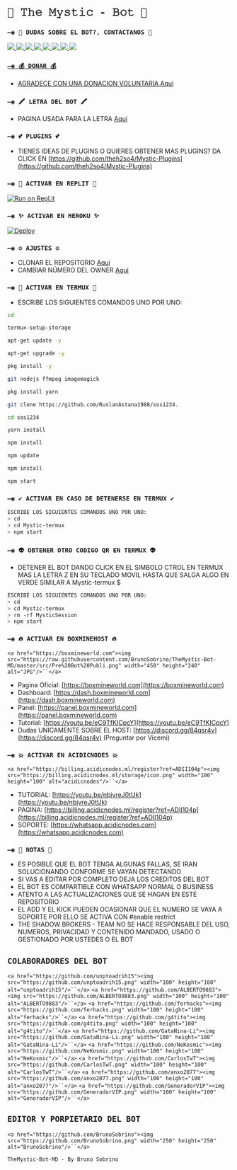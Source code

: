 # `🧿 𝚃𝚑𝚎 𝙼𝚢𝚜𝚝𝚒𝚌 - 𝙱𝚘𝚝 🔮`

### `—◉ 👑 DUDAS SOBRE EL BOT?, CONTACTANOS 👑`

<a href="http://wa.me/5219992095479" target="blank"><img src="https://img.shields.io/badge/BRUNO_SOBRINO_CREADOR-25D366?style=for-the-badge&logo=whatsapp&logoColor=white" />
<a href="http://wa.me/34642467703" target="blank"><img src="https://img.shields.io/badge/UNPTOADHIH15_COLAB.1-25D366?style=for-the-badge&logo=whatsapp&logoColor=white" />
<a href="http://wa.me/50499698072" target="blank"><img src="https://img.shields.io/badge/ALBERTO_ACOSTA_COLAB.2-25D366?style=for-the-badge&logo=whatsapp&logoColor=white" />
<a href="http://wa.me/595986460945" target="blank"><img src="https://img.shields.io/badge/AIDEN_NOTLOGIC_COLAB.3-25D366?style=for-the-badge&logo=whatsapp&logoColor=white" />
<a href="http://wa.me/51940617554" target="blank"><img src="https://img.shields.io/badge/GATITO_COLAB.4-25D366?style=for-the-badge&logo=whatsapp&logoColor=white" />
<a href="http://wa.me/593991398786" target="blank"><img src="https://img.shields.io/badge/CARLOSTWT_COLAB.5-25D366?style=for-the-badge&logo=whatsapp&logoColor=white" />
<a href="http://wa.me/51996089079" target="blank"><img src="https://img.shields.io/badge/GHOST_COLAB.6-25D366?style=for-the-badge&logo=whatsapp&logoColor=white" />
<a href="http://wa.me/51995386439" target="blank"><img src="https://img.shields.io/badge/NEKOSMIC_MATT_COLAB.7-25D366?style=for-the-badge&logo=whatsapp&logoColor=white" />

### [`—◉ 💰 DONAR 💰`](http://wa.me/51995386439)

- [AGRADECE CON UNA DONACION VOLUNTARIA ](http://wa.me/51995386439)[Aqui](https://www.paypal.me/TheShadowBrokers133)

### `—◉ 🖍 LETRA DEL BOT 🖍`

- PAGINA USADA PARA LA LETRA [Aqui](https://smiley.cool/es/weirdmaker.php)

### `—◉ 💕 PLUGINS 💕`

- TIENES IDEAS DE PLUGINS O QUIERES OBTENER MAS PLUGINS? DA CLICK EN [https://github.com/theh2so4/Mystic-Plugins](https://github.com/theh2so4/Mystic-Plugins)

### `—◉ 🌌 ACTIVAR EN REPLIT 🌌`

[![Run on Repl.it](https://repl.it/badge/github/BrunoSobrino/Mystic-termux)](https://repl.it/github/BrunoSobrino/Mystic-termux)

### `—◉ ✨ ACTIVAR EN HEROKU ✨`

[![Deploy](https://www.herokucdn.com/deploy/button.svg)](https://heroku.com/deploy?template=https://github.com/BrunoSobrino/Mystic-termux)

### `—◉ ⚙️ AJUSTES ⚙️`

- CLONAR EL REPOSITORIO [Aqui](https://github.com/BrunoSobrino/Mystic-termux/fork)
- CAMBIAR NÚMERO DEL OWNER [Aqui](https://github.com/BrunoSobrino/Mystic-termux/blob/master/config.js)

### `—◉ 👾 ACTIVAR EN TERMUX 👾`

- ESCRIBE LOS SIGUIENTES COMANDOS UNO POR UNO:

```bash
cd 

termux-setup-storage
```

```bash
apt-get update -y

apt-get upgrade -y
```

```bash
pkg install -y 

git nodejs ffmpeg imagemagick 

pkg install yarn
```

```bash
git clone https://github.com/RuslanAstana1988/sos1234.

cd sos1234
```

```bash
yarn install 
```

```bash
npm install
```

```bash
npm update
```

```bash
npm install
```

```bash
npm start
```

### `—◉ ✔️ ACTIVAR EN CASO DE DETENERSE EN TERMUX ✔️`

```bash
ESCRIBE LOS SIGUIENTES COMANDOS UNO POR UNO:
> cd 
> cd Mystic-termux
> npm start
```

### `—◉ 👽 OBTENER OTRO CODIGO QR EN TERMUX 👽`

- DETENER EL BOT DANDO CLICK EN EL SIMBOLO CTROL EN TERMUX MAS LA LETRA Z EN SU TECLADO MOVIL HASTA QUE SALGA ALGO EN VERDE SIMILAR A Mystic-termux $

```bash
ESCRIBE LOS SIGUIENTES COMANDOS UNO POR UNO:
> cd 
> cd Mystic-termux 
> rm -rf MysticSession
> npm start
```

### `—◉ 🔥 ACTIVAR EN BOXMINEHOST 🔥`

`<a href="https://boxmineworld.com"><img src="https://raw.githubusercontent.com/BrunoSobrino/TheMystic-Bot-MD/master/src/Pre%20Bot%20Publi.png" width="450" height="240" alt="JPG"/>``</a>`

- Pagina Oficial: [https://boxmineworld.com](https://boxmineworld.com)
- Dashboard: [https://dash.boxmineworld.com](https://dash.boxmineworld.com)
- Panel: [https://panel.boxmineworld.com](https://panel.boxmineworld.com)
- Tutorial: [https://youtu.be/eC9TfKICpcY](https://youtu.be/eC9TfKICpcY)
- Dudas UNICAMENTE SOBRE EL HOST: [https://discord.gg/84qsr4v](https://discord.gg/84qsr4v) (Preguntar por Vicemi)

### `—◉ 💥 ACTIVAR EN ACIDICNODES 💥`

`<a href="https://billing.acidicnodes.ml/register?ref=ADII104p"><img src="https://billing.acidicnodes.ml/storage/icon.png" width="100" height="100" alt="acidicnodes"/>``</a>`

- TUTORIAL: [https://youtu.be/nbjvreJ0tUk](https://youtu.be/nbjvreJ0tUk)
- PAGINA: [https://billing.acidicnodes.ml/register?ref=ADII104p](https://billing.acidicnodes.ml/register?ref=ADII104p)
- SOPORTE: [https://whatsapp.acidicnodes.com](https://whatsapp.acidicnodes.com)

### `—◉ 📝 NOTAS 📝`

- ES POSIBLE QUE EL BOT TENGA ALGUNAS FALLAS, SE IRAN SOLUCIONANDO CONFORME SE VAYAN DETECTANDO
- SI VAS A EDITAR POR COMPLETO DEJA LOS CREDITOS DEL BOT
- EL BOT ES COMPARTIBLE CON WHATSAPP NORMAL O BUSINESS
- ATENTO A LAS ACTUALIZACIONES QUE SE HAGAN EN ESTE REPOSITORIO
- EL ADD Y EL KICK PUEDEN OCASIONAR QUE EL NUMERO SE VAYA A SOPORTE POR ELLO SE ACTIVA CON #enable restrict
- THE SHADOW BROKERS - TEAM NO SE HACE RESPONSABLE DEL USO, NUMEROS, PRIVACIDAD Y CONTENIDO MANDADO, USADO O GESTIONADO POR USTEDES O EL BOT

## `COLABORADORES DEL BOT`

`<a href="https://github.com/unptoadrih15"><img src="https://github.com/unptoadrih15.png" width="100" height="100" alt="unptoadrih15"/>``</a>`
`<a href="https://github.com/ALBERTO9883"><img src="https://github.com/ALBERTO9883.png" width="100" height="100" alt="ALBERTO9883"/>``</a>`
`<a href="https://github.com/ferhacks"><img src="https://github.com/ferhacks.png" width="100" height="100" alt="ferhacks"/>``</a>`
`<a href="https://github.com/g4tito"><img src="https://github.com/g4tito.png" width="100" height="100" alt="g4tito"/>``</a>`
`<a href="https://github.com/GataNina-Li"><img src="https://github.com/GataNina-Li.png" width="100" height="100" alt="GataNina-Li"/>``</a>`
`<a href="https://github.com/NeKosmic"><img src="https://github.com/NeKosmic.png" width="100" height="100" alt="NeKosmic"/>``</a>`
`<a href="https://github.com/CarlosTwT"><img src="https://github.com/CarlosTwT.png" width="100" height="100" alt="CarlosTwT"/>``</a>`
`<a href="https://github.com/anxo2077"><img src="https://github.com/anxo2077.png" width="100" height="100" alt="anxo2077"/>``</a>`
`<a href="https://github.com/GeneradorVIP"><img src="https://github.com/GeneradorVIP.png" width="100" height="100" alt="GeneradorVIP"/>``</a>`

## `EDITOR Y PORPIETARIO DEL BOT`

`<a href="https://github.com/BrunoSobrino"><img src="https://github.com/BrunoSobrino.png" width="250" height="250" alt="BrunoSobrino"/>``</a>`

`TheMystic-Bot-MD - By Bruno Sobrino`
